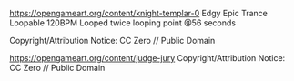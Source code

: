 https://opengameart.org/content/knight-templar-0
Edgy Epic Trance Loopable 120BPM Looped twice looping point @56 seconds

Copyright/Attribution Notice: 
CC Zero // Public Domain

https://opengameart.org/content/judge-jury
Copyright/Attribution Notice: 
CC Zero // Public Domain